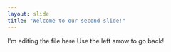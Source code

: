 ```yaml
---
layout: slide
title: "Welcome to our second slide!"
---
```

I'm editing the file here
Use the left arrow to go back!
